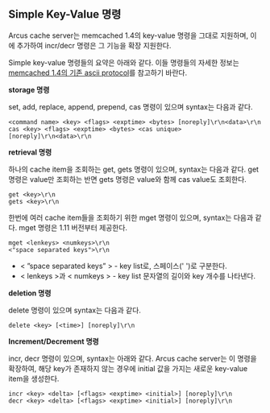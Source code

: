 Simple Key-Value 명령
---------------------

Arcus cache server는 memcached 1.4의 key-value 명령을 그대로 지원하며, 
이에 추가하여 incr/decr 명령은 그 기능을 확장 지원한다.

Simple key-value 명령들의 요약은 아래와 같다.
이들 명령들의 자세한 정보는 [memcached 1.4의 기존 ascii protocol](/doc/protocol.txt)를 참고하기 바란다.

**storage 명령**

set, add, replace, append, prepend, cas 명령이 있으며 syntax는 다음과 같다.

```
<command name> <key> <flags> <exptime> <bytes> [noreply]\r\n<data>\r\n
cas <key> <flags> <exptime> <bytes> <cas unique> [noreply]\r\n<data>\r\n
```

**retrieval 명령**

하나의 cache item을 조회하는 get, gets 명령이 있으며, syntax는 다음과 같다.
get 명령은 value만 조회하는 반면 gets 명령은 value와 함께 cas value도 조회한다.

```
get <key>\r\n
gets <key>\r\n
```

한번에 여러 cache item들을 조회하기 위한 mget 명령이 있으며, syntax는 다음과 같다.
mget 명령은 1.11 버전부터 제공한다.

```
mget <lenkeys> <numkeys>\r\n
<"space separated keys">\r\n
```
- \< ”space separated keys” \> - key list로, 스페이스(' ')로 구분한다.
- \< lenkeys \>과 \< numkeys \> - key list 문자열의 길이와 key 개수를 나타낸다.

**deletion 명령**

delete 명령이 있으며 syntax는 다음과 같다.

```
delete <key> [<time>] [noreply]\r\n
```

**Increment/Decrement 명령**

incr, decr 명령이 있으며, syntax는 아래와 같다.
Arcus cache server는 이 명령을 확장하여,
해당 key가 존재하지 않는 경우에 initial 값을 가지는 새로운 key-value item을 생성한다.

```
incr <key> <delta> [<flags> <exptime> <initial>] [noreply]\r\n
decr <key> <delta> [<flags> <exptime> <initial>] [noreply]\r\n
```


